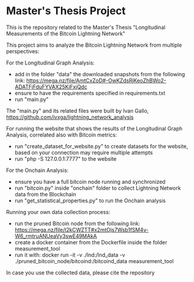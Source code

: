 # Master's Thesis Project


This is the repository related to the Master's Thesis "Longitudinal Measurements of the Bitcoin Lightning Network" 

This project aims to analyze the Bitcoin Lightning Network from multiple perspectives:

For the Longitudinal Graph Analysis:
- add in the folder "data" the downloaded snapshots from the following link: https://mega.nz/file/AmtCxZoD#-OwKZdsRjKeoZhBWo2-ADATFjFduFYVAX25KiFxjQdc
- ensure to have the requirements specified in requirements.txt 
- run "main.py"
  
The "main.py" and its related files were built by Ivan Gallo, https://github.com/ivxga/lightning_network_analysis

For running the website that shows the results of the Longitudinal Graph Analysis, correlated also with Bitcoin metrics:
- run "create_dataset_for_website.py" to create datasets for the website, based on your connection may require multiple attempts
- run "php -S 127.0.0.1:7777" to the website

For the Onchain Analysis:
- ensure you have a full bitcoin node running and synchronized
- run "bitcoin.py" inside "onchain" folder to collect Lightning Network data from the Blockchain
- run "get_statistical_properties.py" to run the Onchain analysis

Running your own data collection process:
- run the pruned Bitcoin node from the following link: https://mega.nz/file/I2kCWZTT#x2mtOjs7Wsb1fSM4v-W6_rmtruANUeaVy3swE49MAkA
- create a docker container from the Dockerfile inside the folder measurement_tool
- run it with:
docker run -it -v ./lnd:/lnd_data -v ./pruned_bitcoin_node/bitcoind:/bitcoind_data measurement_tool


In case you use the collected data, please cite the repository
